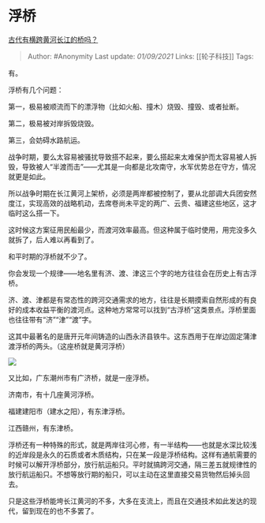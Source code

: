 # 浮桥
[古代有横跨黄河长江的桥吗？](https://www.zhihu.com/question/483168144/answer/2095682010)

> Author: #Anonymity 
Last update: *01/09/2021* 
Links: [[轮子科技]]
Tags:
  

有。

浮桥有几个问题：

第一，极易被顺流而下的漂浮物（比如火船、撞木）烧毁、撞毁、或者扯断。

第二，极易被对岸拆毁烧毁。

第三，会妨碍水路航运。

战争时期，要么太容易被骚扰导致搭不起来，要么搭起来太难保护而太容易被人拆毁，导致被人“半渡而击”——尤其是一向都是北攻南守，水军优势总在守方，情况就更是如此。

所以战争时期在长江黄河上架桥，必须是两岸都被控制了，要从北部调大兵团安然度江，实现高效的战略机动，去席卷尚未平定的两广、云贵、福建这些地区，这才临时这么搭一下。

这时候这方案征用民船最少，而渡河效率最高。但这种属于临时使用，用完没多久就拆了，后人难以再看到了。

和平时期的浮桥就不少了。

你会发现一个规律——地名里有济、渡、津这三个字的地方往往会在历史上有古浮桥。

济、渡、津都是有常态性的跨河交通需求的地方，往往是长期摸索自然形成的有良好的成本收益平衡的渡河点。这种地方常常可以找到“古浮桥”这类景点。浮桥里面也往往带有“济”“津”“渡”字。

这其中最著名的是唐开元年间铸造的山西永济县铁牛。这东西用于在岸边固定蒲津渡浮桥的两头。（这座桥就是黄河浮桥）

![](https://pic2.zhimg.com/50/v2-a08e96c94e6253169f68d5b268a0bf9e_720w.jpg?source=1940ef5c)

又比如，广东潮州市有广济桥，就是一座浮桥。

济南市，有十几座黄河浮桥。

福建建阳市（建水之阳），有东津浮桥。

江西赣州，有东津桥。

浮桥还有一种特殊的形式，就是两岸往河心修，有一半结构——也就是水深比较浅的近岸段是永久的石质或者木质结构，只在某一段是浮桥结构。这样有通航需要的时候可以解开浮桥部分，放行航运船只。平时就搞跨河交通，隔三差五就规律性的放行航运船只。不想等放行期的船只，可以主动在这里直接交易货物然后掉头回去。

只是这些浮桥能垮长江黄河的不多，大多在支流上，而且在交通技术如此发达的现代，留到现在的也不多罢了。